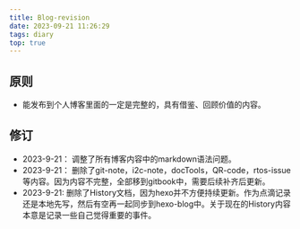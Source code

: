 ```yaml
---
title: Blog-revision
date: 2023-09-21 11:26:29
tags: diary
top: true
---
```


## 原则

- 能发布到个人博客里面的一定是完整的，具有借鉴、回顾价值的内容。

## 修订

- 2023-9-21： 调整了所有博客内容中的markdown语法问题。
- 2023-9-21： 删除了git-note，i2c-note，docTools，QR-code，rtos-issue等内容。因为内容不完整，全部移到gitbook中，需要后续补齐后更新。
- 2023-9-21:  删除了History文档，因为hexo并不方便持续更新。作为点滴记录还是本地先写，然后有空再一起同步到hexo-blog中。关于现在的History内容本意是记录一些自己觉得重要的事件。
